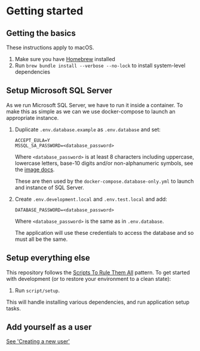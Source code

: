 # Getting started

## Getting the basics

These instructions apply to macOS.

1. Make sure you have [Homebrew](https://brew.sh/) installed
1. Run `brew bundle install --verbose --no-lock` to install system-level
   dependencies

## Setup Microsoft SQL Server

As we run Microsoft SQL Server, we have to run it inside a container. To make
this as simple as we can we use docker-compose to launch an appropriate
instance.

1. Duplicate `.env.database.example` as `.env.database` and set:

   ```
   ACCEPT_EULA=Y
   MSSQL_SA_PASSWORD=<database_password>
   ```

   Where `<database_password>` is at least 8 characters including uppercase,
   lowercase letters, base-10 digits and/or non-alphanumeric symbols, see the
   [image docs](https://hub.docker.com/_/microsoft-mssql-server).

   These are then used by the `docker-compose.database-only.yml` to launch and
   instance of SQL Server.

1. Create `.env.development.local` and `.env.test.local` and add:

   ```
   DATABASE_PASSWORD=<database_password>
   ```

   Where `<database_password>` is the same as in `.env.database`.

   The application will use these credentials to access the database and so must
   all be the same.

## Setup everything else

This repository follows the
[Scripts To Rule Them All](https://github.com/dxw/tech-team-rfcs/blob/main/rfc-023-use-scripts-to-rule-them-all.md)
pattern. To get started with development (or to restore your environment to a
clean state):

1. Run `script/setup`.

This will handle installing various dependencies, and run application setup
tasks.

## Add yourself as a user

[See 'Creating a new user'](/doc/users-accounts.md#creating-a-new-user)
